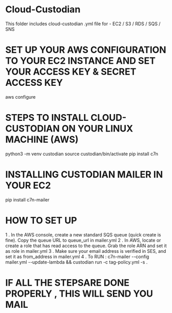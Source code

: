 # Cloud-Custodian
This folder includes cloud-custodian .yml file for - EC2 / S3 / RDS / SQS / SNS

# SET UP YOUR AWS CONFIGURATION TO YOUR EC2 INSTANCE AND SET YOUR ACCESS KEY & SECRET ACCESS KEY 
aws configure 

# STEPS TO INSTALL CLOUD-CUSTODIAN ON YOUR LINUX MACHINE (AWS) 
python3 -m venv custodian
source custodian/bin/activate
pip install c7n   

# INSTALLING CUSTODIAN MAILER IN YOUR EC2 
 pip install c7n-mailer
 
 # HOW TO SET UP 
 1 . In the AWS console, create a new standard SQS queue (quick create is fine). Copy the queue URL to queue_url in mailer.yml
 2 . In AWS, locate or create a role that has read access to the queue. Grab the role ARN and set it as role in mailer.yml
 3 . Make sure your email address is verified in SES, and set it as from_address in mailer.yml
 4 . To RUN : c7n-mailer --config mailer.yml --update-lambda && custodian run -c tag-policy.yml -s .
 
 # IF ALL THE STEPSARE DONE PROPERLY , THIS WILL SEND YOU MAIL #
